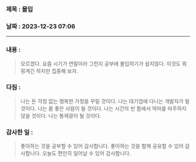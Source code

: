 ### 제목 :  몰입

### 날짜 : 2023-12-23 07:06

----

### 내용 :
>  모르겠다. 
>  요즘 시기가 연말이라 그런지 공부에 몰입하기가 쉽지않다.
>  이것도 뭐 핑계긴 하지만
>  집중해 보자.

### 다짐 :
> 나는 돈 걱정 없는 행복한 가정을 꾸릴 것이다.
> 나는 대기업에 다니는 개발자가 될 것이다.
> 나는 몸 좋은 사람이 될 것이다.
> 나는 시간의 빈 틈에서 악마를 마주하지 않을 것이다.
> 나는 통제광이 될 것이다.
### 감사한 일 :
> 좋아하는 것을 공부할 수 있어 감사합니다.
> 좋아하는 것을 함께 공유할 수 있어 감사합니다.
> 오늘도 편안히 일어날 수 있어 감사합니다.